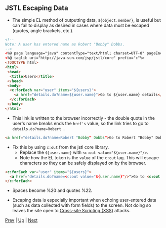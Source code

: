 ## JSTL Escaping Data

* The simple EL method of outputting data, `${object.member}`, is useful but can fail to display as desired in cases where data must be escaped (quotes, angle brackets, etc.).

```html
<!--
Note: A user has entered name as Robert "Bobby" Dobbs.
-->
<%@ page language="java" contentType="text/html; charset=UTF-8" pageEncoding="UTF-8"%>
<%@ taglib uri="http://java.sun.com/jsp/jstl/core" prefix="c"%>
<!DOCTYPE html>
<html>
 <head>
  <title>Users</title>
 </head>
 <body>
  <c:forEach var="user" items="${users}">
    <a href="details.do?name=${user.name}">Go to ${user.name} details</a><br/>
  </c:forEach>
 </body>
</html>
```

* This link is written to the browser incorrectly - the double quote in the user's name breaks ends the `href's` value, so the link tries to go to `details.do?name=Robert `.

```html
<a href="details.do?name=Robert "Bobby" Dobbs">Go to Robert "Bobby" Dobbs details</a>
```

* Fix this by using `c:out` from the jstl core library.
  * Replace the `${user.name}` with `<c:out value="${user.name}"/>`.
  * Note how the EL token is the `value` of the `c:out` tag. This will escape characters so they can be safely displayed on by the browser.

```html
<c:forEach var="user" items="${users}">
  <a href="details.do?name=<c:out value="${user.name}"/>">Go to <c:out value="${user.name}"/> details</a><br/>
</c:forEach>
```

* Spaces become %20 and quotes %22.

* Escaping data is especially important when echoing user-entered data (such as data collected with form fields) to the screen. Not doing so leaves the site open to <a href="https://www.owasp.org/index.php/Cross-site_Scripting_(XSS)">Cross-site Scripting (XSS)</a> attacks.

[Prev](07-JSTLFormatting.md) | [Up](../README.md) | [Next](Labs.md)

